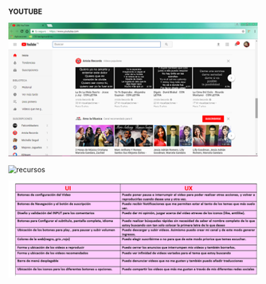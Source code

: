 **YOUTUBE**

![recursos](images/image1.png)

![recursos](http://img28.laughinggif.com/pic/HTTP3d3dy5jbGlwYXJ0YmVzdC5jb20vY2xpcGFydHMvZGk4L3A0Yi9kaThwNGI0aWUuZ2lm.gif)

![recursos](images/imagen2.png)